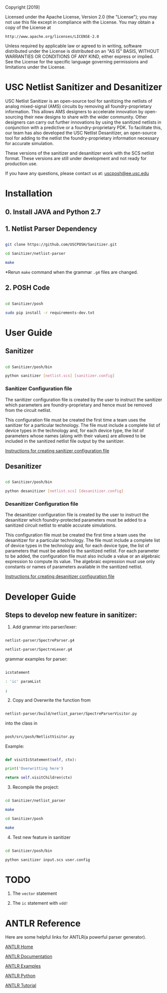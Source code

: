 Copyright [2019]

Licensed under the Apache License, Version 2.0 (the "License");
you may not use this file except in compliance with the License.
You may obtain a copy of the License at

    http://www.apache.org/licenses/LICENSE-2.0

Unless required by applicable law or agreed to in writing, software
distributed under the License is distributed on an "AS IS" BASIS,
WITHOUT WARRANTIES OR CONDITIONS OF ANY KIND, either express or implied.
See the License for the specific language governing permissions and
limitations under the License.

# USC Netlist Sanitizer and Desanitizer

USC Netlist Sanitizer is an open-source tool for sanitizing the netlists of analog mixed-signal (AMS) circuits by removing all foundry-proprietary information. This allows AMS designers to accelerate innovation by open-sourcing their new designs to share with the wider community. Other designers can carry out further innovations by using the sanitized netlists in conjunction with a predictive or a foundry-proprietary PDK. To facilitate this, our team has also developed the USC Netlist Desanitizer, an open-source tool for adding to the netlist the foundry-proprietary information necessary for accurate simulation.

These versions of the sanitizer and desanitizer work with the SCS netlist format. These versions are still under development and not ready for production use.

If you have any questions, please contact us at:  [uscposh@ee.usc.edu](mailto:uscposh@ee.usc.edu)

# Installation

## 0. Install JAVA and Python 2.7

## 1. Netlist Parser Dependency

```bash

git clone https://github.com/USCPOSH/Sanitizer.git

cd Sanitizer/netlist-parser

make

```

*Rerun `make` command when the grammar `.g4` files are changed.

## 2. POSH Code

```bash

cd Sanitizer/posh

sudo pip install -r requirements-dev.txt

```

# User Guide

## Sanitizer

```bash

cd Sanitizer/posh/bin

python sanitizer [netlist.scs] [sanitizer.config]

```

### Sanitizer Configuration file

The sanitizer configuration file is created by the user to instruct the sanitizer which parameters are foundry-proprietary and hence must be removed from the circuit netlist. 

This configuration file must be created the first time a team uses the sanitizer for a particular technology. The file must include a complete list of device types in the technology and, for each device type, the list of parameters whose names (along with their values) are allowed to be included in the sanitized netlist file output by the sanitizer.

[Instructions for creating sanitizer configuration file](https://github.com/USCPOSH/Sanitizer/blob/master/posh/bin/v1_sanitizer_TSMC65nm.config)

## Desanitizer

```bash

cd Sanitizer/posh/bin

python desanitizer [netlist.scs] [desanitizer.config]

```

### Desanitizer Configuration file

The desanitizer configuration file is created by the user to instruct the desanitizer which foundry-protected parameters must be added to a sanitized circuit netlist to enable accurate simulations.

This configuration file must be created the first time a team uses the desanitizer for a particular technology. The file must include a complete list of device types in the technology and, for each device type, the list of parameters that must be added to the sanitized netlist. For each parameter to be added, the configuration file must also include a value or an algebraic expression  to compute its value. The algebraic expression must use only constants or names of parameters available in the sanitized netlist. 

[Instructions for creating desanitizer configuration file](https://github.com/USCPOSH/Sanitizer/blob/master/posh/bin/desanitizer_TSMC65NM.config)

# Developer Guide

## Steps to develop new feature in sanitizer:

1. Add grammar into parser/lexer:

```bash

netlist-parser/SpectreParser.g4

netlist-parser/SpectreLexer.g4

```

grammar examples for parser:

```bash

icstatement

: 'ic' paramList

;

```

2. Copy and Overwrite the function from

```bash

netlist-parser/build/netlist_parser/SpectreParserVisitor.py

```

into the class in

```bash

posh/src/posh/NetlistVisitor.py

```

Example:

```python

def visitIcStatement(self, ctx):

print('Overwritting here')

return self.visitChildren(ctx)

```

3. Recompile the project:

```bash

cd Sanitizer/netlist_parser

make

cd Sanitizer/posh

make

```

4. Test new feature in sanitizer

```bash

cd Sanitizer/posh/bin

python sanitizer input.scs user.config

```

# TODO

1. The `vector` statement

2. The `ic` statement with `vdd!`

# ANTLR Reference

Here are some helpful links for ANTLR(a powerful parser generator).

[ANTLR Home](https://www.antlr.org/)

[ANTLR Documentation](https://github.com/antlr/antlr4/blob/master/doc/index.md)

[ANTLR Examples](https://github.com/antlr/grammars-v4)

[ANTLR Python](https://github.com/antlr/antlr4/blob/master/doc/python-target.md)

[ANTLR Tutorial](https://tomassetti.me/antlr-mega-tutorial/)

